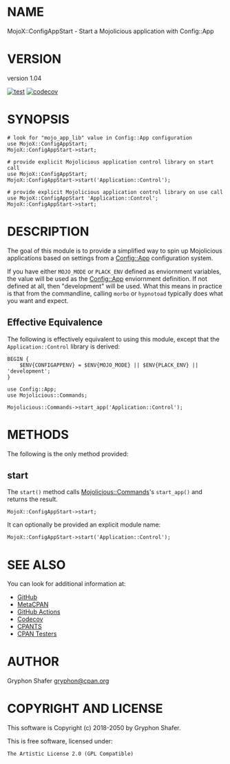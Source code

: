 # NAME

MojoX::ConfigAppStart - Start a Mojolicious application with Config::App

# VERSION

version 1.04

[![test](https://github.com/gryphonshafer/MojoX-ConfigAppStart/workflows/test/badge.svg)](https://github.com/gryphonshafer/MojoX-ConfigAppStart/actions?query=workflow%3Atest)
[![codecov](https://codecov.io/gh/gryphonshafer/MojoX-ConfigAppStart/graph/badge.svg)](https://codecov.io/gh/gryphonshafer/MojoX-ConfigAppStart)

# SYNOPSIS

    # look for "mojo_app_lib" value in Config::App configuration
    use MojoX::ConfigAppStart;
    MojoX::ConfigAppStart->start;

    # provide explicit Mojolicious application control library on start call
    use MojoX::ConfigAppStart;
    MojoX::ConfigAppStart->start('Application::Control');

    # provide explicit Mojolicious application control library on use call
    use MojoX::ConfigAppStart 'Application::Control';
    MojoX::ConfigAppStart->start;

# DESCRIPTION

The goal of this module is to provide a simplified way to spin up Mojolicious
applications based on settings from a [Config::App](https://metacpan.org/pod/Config%3A%3AApp) configuration system.

If you have either `MOJO_MODE` or `PLACK_ENV` defined as enviornment
variables, the value will be used as the [Config::App](https://metacpan.org/pod/Config%3A%3AApp) enviornment definition.
If not defined at all, then "development" will be used. What this means in
practice is that from the commandline, calling `morbo` or `hypnotoad`
typically does what you want and expect.

## Effective Equivalence

The following is effectively equivalent to using this module, except that the
`Application::Control` library is derived:

    BEGIN {
        $ENV{CONFIGAPPENV} = $ENV{MOJO_MODE} || $ENV{PLACK_ENV} || 'development';
    }

    use Config::App;
    use Mojolicious::Commands;

    Mojolicious::Commands->start_app('Application::Control');

# METHODS

The following is the only method provided:

## start

The `start()` method calls [Mojolicious::Commands](https://metacpan.org/pod/Mojolicious%3A%3ACommands)'s `start_app()` and
returns the result.

    MojoX::ConfigAppStart->start;

It can optionally be provided an explicit module name:

    MojoX::ConfigAppStart->start('Application::Control');

# SEE ALSO

You can look for additional information at:

- [GitHub](https://github.com/gryphonshafer/MojoX-ConfigAppStart)
- [MetaCPAN](https://metacpan.org/pod/MojoX::ConfigAppStart)
- [GitHub Actions](https://github.com/gryphonshafer/MojoX-ConfigAppStart/actions)
- [Codecov](https://codecov.io/gh/gryphonshafer/MojoX-ConfigAppStart)
- [CPANTS](http://cpants.cpanauthors.org/dist/MojoX-ConfigAppStart)
- [CPAN Testers](http://www.cpantesters.org/distro/G/MojoX-ConfigAppStart.html)

# AUTHOR

Gryphon Shafer <gryphon@cpan.org>

# COPYRIGHT AND LICENSE

This software is Copyright (c) 2018-2050 by Gryphon Shafer.

This is free software, licensed under:

    The Artistic License 2.0 (GPL Compatible)
